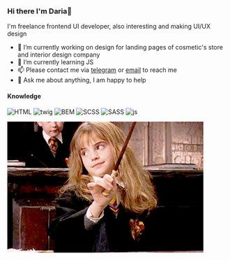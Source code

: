 ### Hi there I'm Daria👋

I'm freelance frontend UI developer, also interesting and making UI/UX design


- 🔭 I’m currently working on design for landing pages of cosmetic's store and interior design company
- 🌱 I’m currently learning JS
- 📫 Please contact me via [telegram](https://t.me/daria_nab) or [email](dariawebpro@gmail.com) to reach me
- 💬 Ask me about anything, I am happy to help

#### Knowledge

![HTML](https://img.shields.io/badge/-HTML-brightgreen) ![twig](https://img.shields.io/badge/-twig-green) ![BEM](https://img.shields.io/badge/-BEM-blue) ![SCSS](https://img.shields.io/badge/-SCSS-red) ![SASS](https://img.shields.io/badge/-sass-critical) ![js](https://img.shields.io/badge/-JS-yellow) 

<img alt="GIF" src="https://raw.githubusercontent.com/dariathehuman/dariathehuman/master/Hermione.gif" width="450" />

